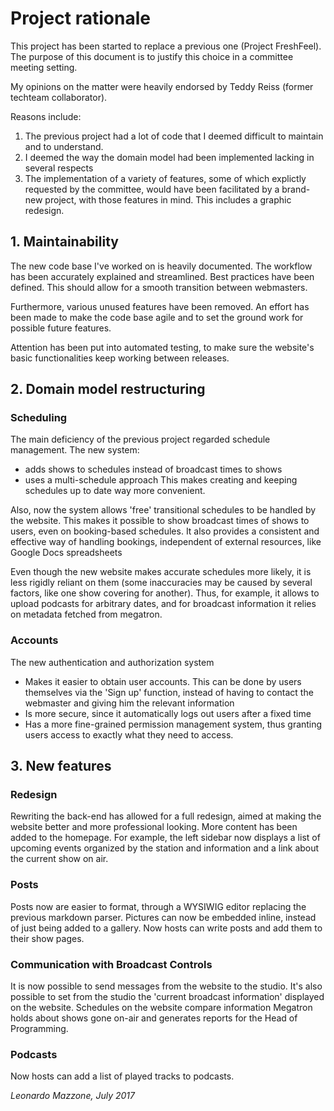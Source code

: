 # Project rationale
This project has been started to replace a previous one (Project FreshFeel). The purpose of this document is to justify this choice in a committee meeting setting.

My opinions on the matter were heavily endorsed by Teddy Reiss (former techteam collaborator).

Reasons include:
1. The previous project had a lot of code that I deemed difficult to maintain and to understand.
2. I deemed the way the domain model had been implemented lacking in several respects
3. The implementation of a variety of features, some of which explictly requested by the committee, would have been facilitated by a brand-new project, with those features in mind. This includes a graphic redesign.

## 1. Maintainability
The new code base I've worked on is heavily documented. The workflow has been accurately explained and streamlined. Best practices have been defined. This should allow for a smooth transition between webmasters.

Furthermore, various unused features have been removed. An effort has been made to make the code base agile and to set the ground work for possible future features.

Attention has been put into automated testing, to make sure the website's basic functionalities keep working between releases.

## 2. Domain model restructuring
### Scheduling
The main deficiency of the previous project regarded schedule management. The new system:
- adds shows to schedules instead of broadcast times to shows
- uses a multi-schedule approach
This makes creating and keeping schedules up to date way more convenient.

Also, now the system allows 'free' transitional schedules to be handled by the website. This makes it possible to show broadcast times of shows to users, even on booking-based schedules. It also provides a consistent and effective way of handling bookings, independent of external resources, like Google Docs spreadsheets

Even though the new website makes accurate schedules more likely, it is less rigidly reliant on them (some inaccuracies may be caused by several factors, like one show covering for another). Thus, for example, it allows to upload podcasts for arbitrary dates, and for broadcast information it relies on metadata fetched from megatron.

### Accounts
The new authentication and authorization system
- Makes it easier to obtain user accounts. This can be done by users themselves
via the 'Sign up' function, instead of having to contact the webmaster and giving
him the relevant information
- Is more secure, since it automatically logs out users after a fixed time
- Has a more fine-grained permission management system, thus granting users access to
exactly what they need to access.

## 3. New features
### Redesign
Rewriting the back-end has allowed for a full redesign, aimed at making the
website better and more professional looking. More content has been added to
the homepage. For example, the left sidebar now displays a list of upcoming
events organized by the station and information and a link about the current
show on air.

### Posts
Posts now are easier to format, through a WYSIWIG editor replacing the previous
markdown parser. Pictures can now be embedded inline, instead of just being
added to a gallery.
Now hosts can write posts and add them to their show pages.

### Communication with Broadcast Controls
It is now possible to send messages from the website to the studio.
It's also possible to set from the studio the 'current broadcast information'
displayed on the website.
Schedules on the website compare information Megatron holds about shows gone
on-air and generates reports for the Head of Programming.

### Podcasts
Now hosts can add a list of played tracks to podcasts.



*Leonardo Mazzone, July 2017*

